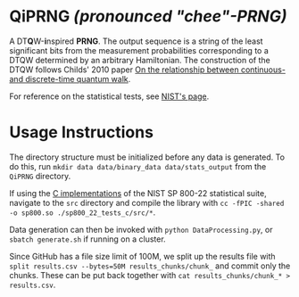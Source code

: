 # QiPRNG *(pronounced "chee"-PRNG)*
A DT**Q**W-**i**nspired **PRNG**. The output sequence is a string of the least significant bits from the measurement probabilities corresponding to a DTQW determined by an arbitrary Hamiltonian. The construction of the DTQW follows Childs' 2010 paper [On the relationship between continuous-and discrete-time quantum walk](https://link.springer.com/article/10.1007/s00220-009-0930-1).

For reference on the statistical tests, see [NIST's page](https://www.nist.gov/publications/statistical-test-suite-random-and-pseudorandom-number-generators-cryptographic).

# Usage Instructions

The directory structure must be initialized before any data is generated. To do this, run ```mkdir data data/binary_data data/stats_output``` from the ```QiPRNG``` directory.

If using the [C implementations](https://csrc.nist.gov/Projects/Random-Bit-Generation/Documentation-and-Software) of the NIST SP 800-22 statistical suite, navigate to the ```src``` directory and compile the library with ```cc -fPIC -shared -o sp800.so ./sp800_22_tests_c/src/*```.

Data generation can then be invoked with ```python DataProcessing.py```, or ```sbatch generate.sh``` if running on a cluster.

Since GitHub has a file size limit of 100M, we split up the results file with ```split results.csv --bytes=50M results_chunks/chunk_``` and commit only the chunks. These can be put back together with ```cat results_chunks/chunk_* > results.csv```.
